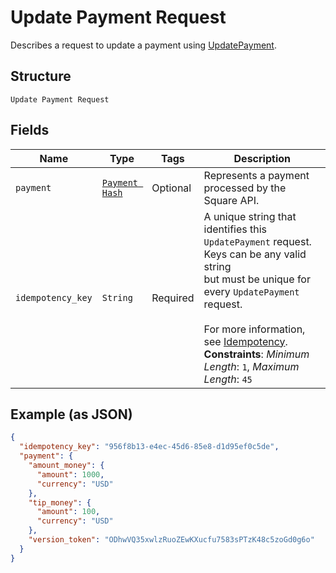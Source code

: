 
# Update Payment Request

Describes a request to update a payment using
[UpdatePayment](../../doc/api/payments.md#update-payment).

## Structure

`Update Payment Request`

## Fields

| Name | Type | Tags | Description |
|  --- | --- | --- | --- |
| `payment` | [`Payment Hash`](../../doc/models/payment.md) | Optional | Represents a payment processed by the Square API. |
| `idempotency_key` | `String` | Required | A unique string that identifies this `UpdatePayment` request. Keys can be any valid string<br>but must be unique for every `UpdatePayment` request.<br><br>For more information, see [Idempotency](https://developer.squareup.com/docs/basics/api101/idempotency).<br>**Constraints**: *Minimum Length*: `1`, *Maximum Length*: `45` |

## Example (as JSON)

```json
{
  "idempotency_key": "956f8b13-e4ec-45d6-85e8-d1d95ef0c5de",
  "payment": {
    "amount_money": {
      "amount": 1000,
      "currency": "USD"
    },
    "tip_money": {
      "amount": 100,
      "currency": "USD"
    },
    "version_token": "ODhwVQ35xwlzRuoZEwKXucfu7583sPTzK48c5zoGd0g6o"
  }
}
```

